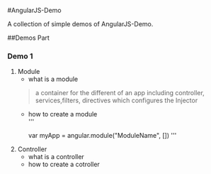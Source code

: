 
#AngularJS-Demo


A collection of simple demos of AngularJS-Demo.

##Demos Part

### Demo 1

1. Module
	* what is a module  
	> a container for the different of an app including controller, services,filters, directives which configures the Injector
	* how to create a module  
	'''
	
		var myApp = angular.module("ModuleName", [])
	'''	
2. Controller
    * what is a controller
	* how to create a cotroller



